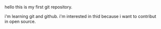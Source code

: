hello this is my first git repository.

i'm learning git and github. i'm interested in thid because i want to contribut in open source.
